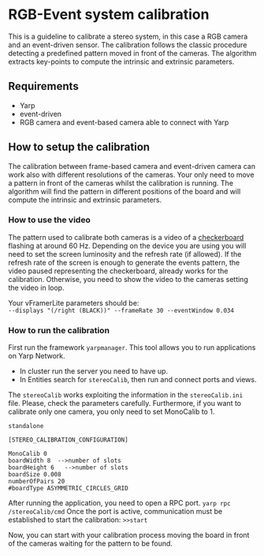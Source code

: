 # RGB-Event system calibration

This is a guideline to calibrate a stereo system, in this case a RGB camera and an event-driven sensor. 
The calibration follows the classic procedure detecting a predefined pattern moved in front of the cameras.
The algorithm extracts key-points to compute the intrinsic and extrinsic parameters.

## Requirements

* Yarp 
* event-driven
* RGB camera and event-based camera able to connect with Yarp

## How to setup the calibration 

The calibration between frame-based camera and event-driven camera can work also with different resolutions of the cameras. Your only need to move a pattern in front of the cameras whilst the calibration is running. 
The algorithm will find the pattern in different positions of the board and will compute the intrinsic and extrinsic parameters. 

### How to use the video

The pattern used to calibrate both cameras is a video of a [checkerboard](https://github.com/robotology/event-driven/blob/camera-calibration-supervisor/documentation/stereocalibration/video_checkboard.mp4) flashing at around 60 Hz. 
Depending on the device you are using you will need to set the screen luminosity and the refresh rate (if allowed). 
If the refresh rate of the screen is enough to generate the events pattern, the video paused representing the checkerboard, already works for the calibration. 
Otherwise, you need to show the video to the cameras setting the video in loop.

Your vFramerLite parameters should be: \
 `--displays "(/right (BLACK))" --frameRate 30 --eventWindow 0.034`

### How to run the calibration

First run the framework `yarpmanager`. This tool allows you to run applications on Yarp Network. 
* In cluster run the server you need to have up. 
* In Entities search for `stereoCalib`, then run and connect ports and views.

The `stereoCalib` works exploiting the information in the `stereoCalib.ini` file. 
Please, check the parameters carefully. 
Furthermore, if you want to calibrate only one camera, you only need to set MonoCalib to 1. 

```
standalone

[STEREO_CALIBRATION_CONFIGURATION]

MonoCalib 0
boardWidth 8  -->number of slots
boardHeight 6   -->number of slots
boardSize 0.008
numberOfPairs 20
#boardType ASYMMETRIC_CIRCLES_GRID
```

After running the application, you need to open a RPC port.
`yarp rpc /stereoCalib/cmd`
Once the port is active, communication must be established to start the calibration:
`>>start`

Now, you can start with your calibration process moving the board in front of the cameras waiting for the pattern to be found. 




